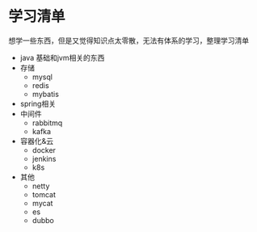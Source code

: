 # 学习清单

想学一些东西，但是又觉得知识点太零散，无法有体系的学习，整理学习清单

- java 基础和jvm相关的东西
- 存储
    - mysql
    - redis
    - mybatis
- spring相关
- 中间件
    - rabbitmq
    - kafka
- 容器化&云
    - docker
    - jenkins
    - k8s
- 其他
    - netty
    - tomcat
    - mycat
    - es
    - dubbo


